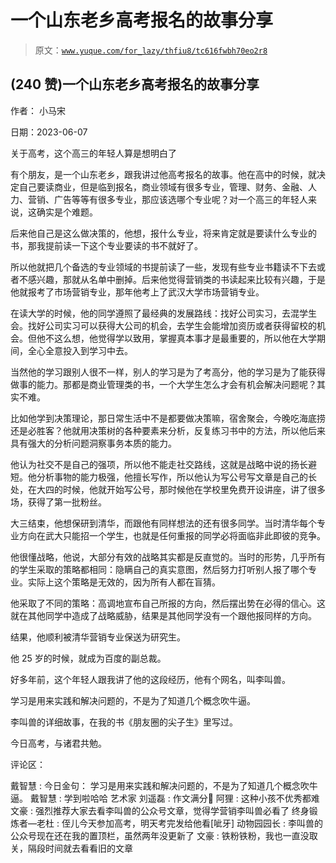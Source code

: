# 一个山东老乡高考报名的故事分享

> 原文：[`www.yuque.com/for_lazy/thfiu8/tc616fwbh70eo2r8`](https://www.yuque.com/for_lazy/thfiu8/tc616fwbh70eo2r8)



## (240 赞)一个山东老乡高考报名的故事分享 

作者： 小马宋 

日期：2023-06-07 

关于高考，这个高三的年轻人算是想明白了 

有个朋友，是一个山东老乡，跟我讲过他高考报名的故事。他在高中的时候，就决定自己要读商业，但是临到报名，商业领域有很多专业，管理、财务、金融、人力、营销、广告等等有很多专业，那应该选哪个专业呢？对一个高三的年轻人来说，这确实是个难题。 

后来他自己是这么做决策的，他想，报什么专业，将来肯定就是要读什么专业的书，那我提前读一下这个专业要读的书不就好了。 

所以他就把几个备选的专业领域的书提前读了一些，发现有些专业书籍读不下去或者不感兴趣，那就从名单中删掉。后来他觉得营销类的书读起来比较有兴趣，于是他就报考了市场营销专业，那年他考上了武汉大学市场营销专业。 

在读大学的时候，他的同学遵照了最经典的发展路线：找好公司实习，去混学生会。找好公司实习可以获得大公司的机会，去学生会能增加资历或者获得留校的机会。但他不这么想，他觉得学以致用，掌握真本事才是最重要的，所以他在大学期间，全心全意投入到学习中去。 

当然他的学习跟别人很不一样，别人的学习是为了考高分，他的学习是为了能获得做事的能力。那都是商业管理类的书，一个大学生怎么才会有机会解决问题呢？其实不难。 

比如他学到决策理论，那日常生活中不是都要做决策嘛，宿舍聚会，今晚吃海底捞还是必胜客？他就用决策树的各种要素来分析，反复练习书中的方法，所以他后来具有强大的分析问题洞察事务本质的能力。 

他认为社交不是自己的强项，所以他不能走社交路线，这就是战略中说的扬长避短。他分析事物的能力极强，他擅长写作，所以他认为写公号写文章是自己的长处，在大四的时候，他就开始写公号，那时候他在学校里免费开设讲座，讲了很多场，获得了第一批粉丝。 

大三结束，他想保研到清华，而跟他有同样想法的还有很多同学。当时清华每个专业方向在武大只能招一个学生，也就是任何重报的同学必将面临非此即彼的竞争。 

他很懂战略，他说，大部分有效的战略其实都是反直觉的。当时的形势，几乎所有的学生采取的策略都相同：隐瞒自己的真实意图，然后努力打听别人报了哪个专业。实际上这个策略是无效的，因为所有人都在盲猜。 

他采取了不同的策略：高调地宣布自己所报的方向，然后摆出势在必得的信心。这就在其他同学中造成了战略威胁，结果是其他同学没有一个跟他报同样的方向。 

结果，他顺利被清华营销专业保送为研究生。 

他 25 岁的时候，就成为百度的副总裁。 

好多年前，这个年轻人跟我讲了他的这段经历，他有个网名，叫李叫兽。 

学习是用来实践和解决问题的，不是为了知道几个概念吹牛逼。 

李叫兽的详细故事，在我的书《朋友圈的尖子生》里写过。 

今日高考，与诸君共勉。 

评论区： 

戴智慧 : 今日金句： 学习是用来实践和解决问题的，不是为了知道几个概念吹牛逼。 戴智慧 : 学到啦哈哈 艺术家 刘遥磊 : 作文满分💯 阿狸 : 这种小孩不优秀都难 文豪 : 强烈推荐大家去看李叫兽的公众号文章，觉得学营销李叫兽必看了 终身锻炼者—老杜 : 侄儿今天参加高考，明天考完发给他看[呲牙] 动物园园长 : 李叫兽的公众号现在还在我的置顶栏，虽然两年没更新了 文豪 : 铁粉铁粉，我也一直没取关，隔段时间就去看看旧的文章